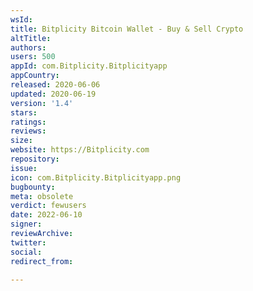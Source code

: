 ```yaml
---
wsId: 
title: Bitplicity Bitcoin Wallet - Buy & Sell Crypto
altTitle: 
authors: 
users: 500
appId: com.Bitplicity.Bitplicityapp
appCountry: 
released: 2020-06-06
updated: 2020-06-19
version: '1.4'
stars: 
ratings: 
reviews: 
size: 
website: https://Bitplicity.com
repository: 
issue: 
icon: com.Bitplicity.Bitplicityapp.png
bugbounty: 
meta: obsolete
verdict: fewusers
date: 2022-06-10
signer: 
reviewArchive: 
twitter: 
social: 
redirect_from: 

---
```


